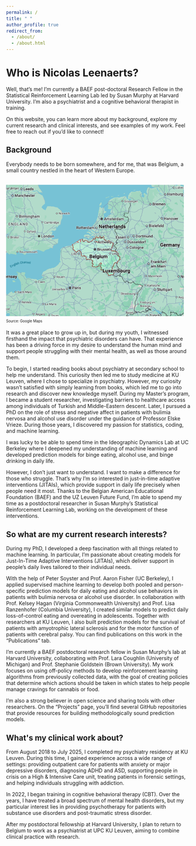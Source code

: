 ```yaml
---
permalink: /
title: " "
author_profile: true
redirect_from:
  - /about/
  - /about.html
---
```


# Who is Nicolas Leenaerts?

Well, that’s me! I’m currently a BAEF post-doctoral Research Fellow in the Statistical Reinforcement Learning Lab led by Susan Murphy at Harvard University. I’m also a psychiatrist and a cognitive behavioral therapist in training.

On this website, you can learn more about my background, explore my current research and clinical interests, and see examples of my work. Feel free to reach out if you’d like to connect!

## Background

Everybody needs to be born somewhere, and for me, that was Belgium, a small country nestled in the heart of Western Europe.

<br/><img src='/images/Belgium_2.png' width="486" height="359">
<br/><sup><sub>Source: Google Maps</sub></sup>

It was a great place to grow up in, but during my youth, I witnessed firsthand the impact that psychiatric disorders can have. That experience has been a driving force in my desire to understand the human mind and support people struggling with their mental health, as well as those around them.

To begin, I started reading books about psychiatry at secondary school to help me understand. This curiosity then led me to study medicine at KU Leuven, where I chose to specialize in psychiatry. However, my curiosity wasn’t satisfied with simply learning from books, which led me to go into research and discover new knowledge myself. During my Master’s program, I became a student researcher, investigating barriers to healthcare access among individuals of Turkish and Middle-Eastern descent. Later, I pursued a PhD on the role of stress and negative affect in patients with bulimia nervosa and alcohol use disorder under the guidance of Professor Elske Vrieze. During those years, I discovered my passion for statistics, coding, and machine learning.

I was lucky to be able to spend time in the Ideographic Dynamics Lab at UC Berkeley where I deepened my understanding of machine learning and developed prediction models for binge eating, alcohol use, and binge drinking in daily life.

However, I don’t just want to understand. I want to make a difference for those who struggle. That’s why I’m so interested in just-in-time adaptive interventions (JITAIs), which provide support in daily life precisely when people need it most. Thanks to the Belgian American Educational Foundation (BAEF) and the UZ Leuven Future Fund, I’m able to spend my time as a postdoctoral researcher in Susan Murphy’s Statistical Reinforcement Learning Lab, working on the development of these interventions.

## So what are my current research interests?

During my PhD, I developed a deep fascination with all things related to machine learning. In particular, I’m passionate about creating models for Just-In-Time Adaptive Interventions (JITAIs), which deliver support in people’s daily lives tailored to their individual needs.

With the help of Peter Soyster and Prof. Aaron Fisher (UC Berkeley), I applied supervised machine learning to develop both pooled and person-specific prediction models for daily eating and alcohol use behaviors in patients with bulimia nervosa or alcohol use disorder. In collaboration with Prof. Kelsey Hagan (Virginia Commonwealth University) and Prof. Lisa Ranzenhofer (Columbia University), I created similar models to predict daily loss-of-control eating and overeating in adolescents. Together with researchers at KU Leuven, I also built prediction models for the survival of patients with amyotrophic lateral sclerosis and for the motor function of patients with cerebral palsy. You can find publications on this work in the “Publications” tab.

I’m currently a BAEF postdoctoral research fellow in Susan Murphy’s lab at Harvard University, collaborating with Prof. Lara Coughlin (University of Michigan) and Prof. Stephanie Goldstein (Brown University). My work focuses on using off-policy methods to develop reinforcement learning algorithms from previously collected data, with the goal of creating policies that determine which actions should be taken in which states to help people manage cravings for cannabis or food.

I’m also a strong believer in open science and sharing tools with other researchers. On the “Projects” page, you’ll find several GitHub repositories that provide resources for building methodologically sound prediction models.


## What's my clinical work about?

From August 2018 to July 2025, I completed my psychiatry residency at KU Leuven. During this time, I gained experience across a wide range of settings: providing outpatient care for patients with anxiety or major depressive disorders, diagnosing ADHD and ASD, supporting people in crisis on a High & Intensive Care unit, treating patients in forensic settings, and helping individuals struggling with addiction.

In 2022, I began training in cognitive behavioral therapy (CBT). Over the years, I have treated a broad spectrum of mental health disorders, but my particular interest lies in providing psychotherapy for patients with substance use disorders and post-traumatic stress disorder.

After my postdoctoral fellowship at Harvard University, I plan to return to Belgium to work as a psychiatrist at UPC KU Leuven, aiming to combine clinical practice with research.
